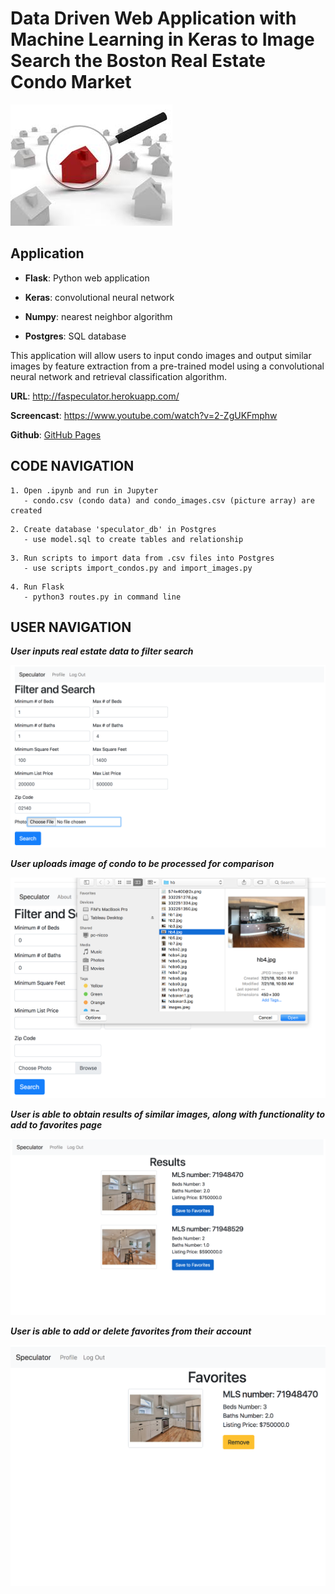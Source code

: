 Data Driven Web Application with Machine Learning in Keras to Image Search the Boston Real Estate Condo Market
===
![picture](/img/glass.jpg)


Application
---

- **Flask**: Python web application

- **Keras**: convolutional neural network

- **Numpy**: nearest neighbor algorithm

- **Postgres**: SQL database

This application will allow users to input condo images and output similar images by feature extraction from a pre-trained model using a convolutional neural network and retrieval classification algorithm. 


**URL**:        http://faspeculator.herokuapp.com/

**Screencast**: https://www.youtube.com/watch?v=2-ZgUKFmphw

**Github**:     [GitHub Pages](https://github.com/fimhub/speculator/)



CODE NAVIGATION
---
```
1. Open .ipynb and run in Jupyter
   - condo.csv (condo data) and condo_images.csv (picture array) are created
```

```
2. Create database 'speculator_db' in Postgres 
   - use model.sql to create tables and relationship
```

```
3. Run scripts to import data from .csv files into Postgres
   - use scripts import_condos.py and import_images.py
```

```
4. Run Flask 
   - python3 routes.py in command line
```


USER NAVIGATION
---

***User inputs real estate data to filter search***

![picture](/img/Readme1inputs.png)

***User uploads image of condo to be processed for comparison***

![picture](/img/Readme2upload.png)

***User is able to obtain results of similar images, along with functionality to add to favorites page***

![picture](/img/Readme3results.png)

***User is able to add or delete favorites from their account***

![picture](/img/screen4.png) 











